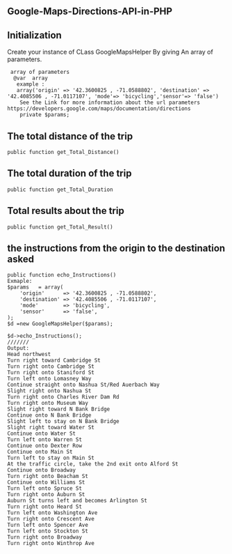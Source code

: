 ## Google-Maps-Directions-API-in-PHP
## Initialization 
Create your instance of CLass GoogleMapsHelper By giving An array of parameters.
```
 array of parameters
  @var  array
   example :
   array('origin' => '42.3600825 , -71.0588802', 'destination' => '42.4085506 , -71.0117107', 'mode'=> 'bicycling','sensor'=> 'false')
    See the Link for more information about the url parameters https://developers.google.com/maps/documentation/directions
    private $params;

```
## The total distance of the trip
```
public function get_Total_Distance()
```
## The total duration of the trip
```
public function get_Total_Duration
```
## Total results about the trip
```
public function get_Total_Result()
```
## the instructions from the origin to the destination asked
```
public function echo_Instructions()
Exmaple:
$params   = array(
    'origin'      => '42.3600825 , -71.0588802',
    'destination' => '42.4085506 , -71.0117107',
    'mode'        => 'bicycling',
    'sensor'      => 'false',
);
$d =new GoogleMapsHelper($params);

$d->echo_Instructions();
///////
Output:
Head northwest
Turn right toward Cambridge St
Turn right onto Cambridge St
Turn right onto Staniford St
Turn left onto Lomasney Way
Continue straight onto Nashua St/Red Auerbach Way
Slight right onto Nashua St
Turn right onto Charles River Dam Rd
Turn right onto Museum Way
Slight right toward N Bank Bridge
Continue onto N Bank Bridge
Slight left to stay on N Bank Bridge
Slight right toward Water St
Continue onto Water St
Turn left onto Warren St
Continue onto Dexter Row
Continue onto Main St
Turn left to stay on Main St
At the traffic circle, take the 2nd exit onto Alford St
Continue onto Broadway
Turn right onto Beacham St
Continue onto Williams St
Turn left onto Spruce St
Turn right onto Auburn St
Auburn St turns left and becomes Arlington St
Turn right onto Heard St
Turn left onto Washington Ave
Turn right onto Crescent Ave
Turn left onto Spencer Ave
Turn left onto Stockton St
Turn right onto Broadway
Turn right onto Winthrop Ave
```
